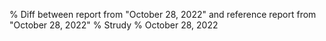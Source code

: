 % Diff between report from "October 28, 2022" and reference report from "October 28, 2022"
% Strudy
% October 28, 2022


